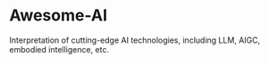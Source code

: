 # Awesome-AI
Interpretation of cutting-edge AI technologies, including LLM, AIGC, embodied intelligence, etc.
